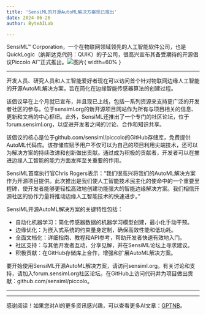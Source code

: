 ```yaml
---
title: 'SensiML的开源AutoML解决方案现已推出'
date: 2024-06-26
author: ByteAILab

---
```


SensiML™ Corporation，一个在物联网领域领先的人工智能软件公司，也是QuickLogic（纳斯达克代码：QUIK）的子公司，很高兴宣布其备受期待的开源倡议Piccolo AI™正式推出。![图片](https://ai-techpark.com/wp-content/uploads/2024/06/SensiMLs-960x540.jpg){ width=60% }

---
开发人员、研究人员和人工智能爱好者现在可以访问首个针对物联网边缘人工智能的开源AutoML解决方案，旨在简化在边缘智能传感器算法的创建过程。

该倡议早在上个月就已宣布，并且现已上线，包括一系列资源来支持更广泛的开发者社区的参与。位于sensiml.org的新开源项目网站作为所有与项目相关的信息、更新和文档的中心枢纽。此外，SensiML还推出了一个专门的社区论坛，位于forum.sensiml.org，以促进开发者之间的讨论、合作和知识共享。

该倡议的核心是位于github.com/sensiml/piccolo的GitHub存储库，免费提供AutoML代码库。该存储库赋予用户不仅可以为自己的项目利用尖端技术，还可以为解决方案的持续改进和创新做出贡献。通过成为积极的贡献者，开发者可以在推进边缘人工智能的能力方面发挥至关重要的作用。

SensiML首席执行官Chris Rogers表示：“我们很高兴将我们的AutoML解决方案作为开源项目提供。此次推出是我们使人工智能技术民主化的使命中的一个重要里程碑，使开发者能够更轻松高效地创建功能强大的智能边缘解决方案。我们相信开源社区的协作力量将推动边缘人工智能技术的快速进步。”

SensiML开源AutoML解决方案的关键特性包括：
- 自动化机器学习：简化传感器数据的机器学习模型创建，最小化手动干预。
- 边缘优化：为嵌入式系统的约束量身定制，确保高效性能和低功耗。
- 全面文档化：详细指南、教程和API参考，帮助开发者快速有效地入门。
- 社区支持：与其他开发者互动，分享见解，并在SensiML论坛上寻求建议。
- 积极贡献：在GitHub存储库上合作，增强和扩展AutoML解决方案。

要开始使用SensiML开源AutoML解决方案，请访问sensiml.org。有关讨论和支持，请加入forum.sensiml.org社区论坛。在GitHub上访问代码并为项目做出贡献：github.com/sensiml/piccolo。

---
---
感谢阅读！如果您对AI的更多资讯感兴趣，可以查看更多AI文章：[GPTNB](https://gptnb.com)。